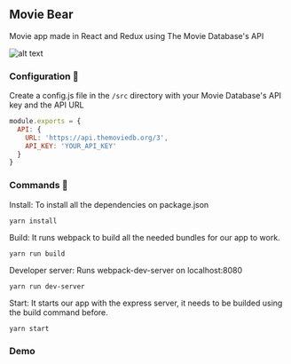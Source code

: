 ## Movie Bear

Movie app made in React and Redux using The Movie Database's API

![alt text](https://i.imgur.com/98Yzww1.png)

### Configuration 🔧

Create a config.js file in the ```/src``` directory with your Movie Database's API key and the API URL

```js
module.exports = {
  API: {
    URL: 'https://api.themoviedb.org/3',
    API_KEY: 'YOUR_API_KEY'
  }
}
```

### Commands 💾

Install: To install all the dependencies on package.json

```yarn install```

Build: It runs webpack to build all the needed bundles for our app to work.

```yarn run build```

Developer server: Runs webpack-dev-server on localhost:8080

```yarn run dev-server```

Start: It starts our app with the express server, it needs to be builded using the build command before.

```yarn start```


### Demo


